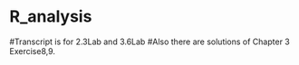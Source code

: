 # R_analysis
#Transcript is for 2.3Lab and 3.6Lab
#Also there are solutions of Chapter 3 Exercise8,9.
